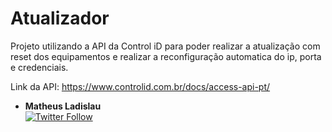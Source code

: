 # Atualizador

Projeto utilizando a API da Control iD para poder realizar a atualização com reset dos equipamentos e realizar a reconfiguração automatica do ip, porta e credenciais.

Link da API: https://www.controlid.com.br/docs/access-api-pt/

* **Matheus Ladislau** 
<br>[![Twitter Follow](https://img.shields.io/twitter/url?label=Montanha&style=social&url=https%3A%2F%2Ftwitter.com%2Fteus96)](https://twitter.com/teusmls)
